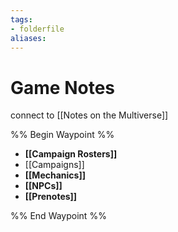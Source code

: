```yaml
---
tags: 
- folderfile
aliases:
---
```


# Game Notes
connect to [[Notes on the Multiverse]]

%% Begin Waypoint %%
- **[[Campaign Rosters]]**
- [[Campaigns]]
- **[[Mechanics]]**
- **[[NPCs]]**
- **[[Prenotes]]**

%% End Waypoint %%